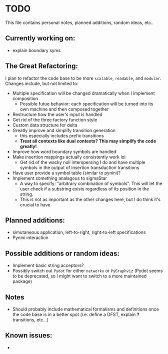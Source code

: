# TODO

This file contains personal notes, planned additions, random ideas, etc..

## Currently working on:

- explain boundary syms

## The Great Refactoring:
I plan to refactor the code base to be more `scalable`, `readable`, and `modular`. Changes include, but not limited to:
- Multiple specification will be changed dramatically when I implement composition 
    - Possible futue behavior: each specification will be turned into its own machine and then composed together
- Restructure how the user's input is handled
- Get rid of the three factory function style 
- Custom data structure for delta
- Greatly improve and simplify transition generation
    - this especially includes prefix transitions
    - **Treat all contexts like dual contexts? This may simplify the code greatly!**
- Improve how word boundary symbols are handled
- Make insertion mappings actually consistently work lol
    - Get rid of the wacky null interspersing I do and have multiple symbols in the output of insertion transduction transitions
- Have user provide a symbol table (similar to pynini)?
- Implement something analagous to sigmaStar
    - A way to specify: "arbitrary combination of symbols". This will let the user check if a substring exists regardless of its position in the string. 
    - This is not as important as the other changes here, but I do think it's crucial to have.

## Planned additions:

- simutaneous application, left-to-right, right-to-left specifications
- Pynini interaction



## Possible additions or random ideas: 

- Implement basic string acceptors?
- Possibly switch out `Pydot` for either `networkx` or `PyGraphviz` (Pydot seems to be deprecated, so I might want to switch to a more maintained package)


## Notes
- Should probably include mathematical formalisms and definitions once the code base is in a better spot (i.e. define a DFST, explain **?** transitions, etc...)

## Known issues:

- 

